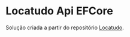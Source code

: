 # Locatudo Api EFCore

Solução criada a partir do repositório [Locatudo](https://github.com/ferfujikawa/locatudo).
